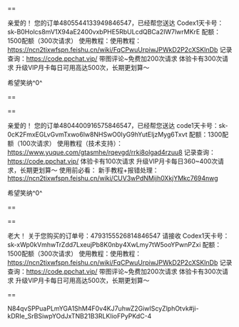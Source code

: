==

亲爱的！
您的订单4805544133949846547，已经帮您送达
Codex1天卡号：sk-B0Holcs8mV1X94aE2400vxbPHE5RbULcdQBCa2IW7lwrMKrE
配额：1500配额（300次请求）
使用教程：使用教程：https://ncn2tixwfspn.feishu.cn/wiki/FqCPwuUrpiwJPWkD2P2cXSKInDb
记录查询：https://code.ppchat.vip/
带图评论~免费加200次请求
体验卡有300次请求
升级VIP月卡每日可用高达500次，长期更划算～

希望笑纳^0^

==

==

亲爱的！
您的订单4804400916575846547，已经帮您送达
code1天卡号：sk-0cK2FmxEGLvGvmTxwo6lw8NHSwO0IyG9hYutEljzMyg6Txvt
配额：1300配额（100次请求）
使用教程（技术支持）：https://www.yuque.com/gtasmhe/rqevgd/rrki8olgad4rzuu8
记录查询：https://code.ppchat.vip/
体验卡有100次请求
升级VIP月卡每日360~400次请求，长期更划算～
使用前必看：
新手教程+报错处理：https://ncn2tixwfspn.feishu.cn/wiki/CUV3wPdNMijh0XkjYMkc7694nwg

希望笑纳^0^

==


==

老大！
关于您购买的订单号：4793155526814846547 请接收
Codex1天卡号：sk-xWp0kVmhwTrZdd7LxeujPb8K0nby4XwLmy7tW5ooYPwnPZxi
配额：1500配额（300次请求）
使用教程：使用教程：https://ncn2tixwfspn.feishu.cn/wiki/FqCPwuUrpiwJPWkD2P2cXSKInDb
记录查询：https://code.ppchat.vip/
带图评论~免费加200次请求
体验卡有300次请求
升级VIP月卡每日可用高达500次，长期更划算～

==



N84qvSPPuaPLmYGA1ShM4F0v4KJ7uhwZ2GiwIScyZlphOtvk#ji-kDRIe_SrBSiwpYOdJxTNB21B3RLKIioFPyPKdC-4


